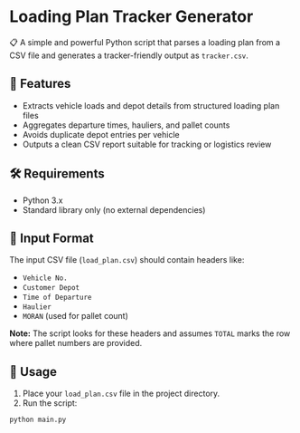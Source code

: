 # Loading Plan Tracker Generator

📋 A simple and powerful Python script that parses a loading plan from a CSV file and generates a tracker-friendly output as `tracker.csv`.

## 🔧 Features

- Extracts vehicle loads and depot details from structured loading plan files
- Aggregates departure times, hauliers, and pallet counts
- Avoids duplicate depot entries per vehicle
- Outputs a clean CSV report suitable for tracking or logistics review

## 🛠️ Requirements

- Python 3.x
- Standard library only (no external dependencies)

## 📁 Input Format

The input CSV file (`load_plan.csv`) should contain headers like:

- `Vehicle No.`
- `Customer Depot`
- `Time of Departure`
- `Haulier`
- `MORAN` (used for pallet count)

**Note:** The script looks for these headers and assumes `TOTAL` marks the row where pallet numbers are provided.

## 🚀 Usage

1. Place your `load_plan.csv` file in the project directory.
2. Run the script:

```bash
python main.py
